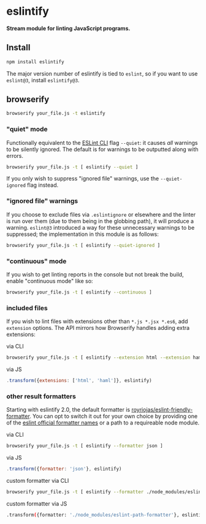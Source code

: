 # eslintify

__Stream module for linting JavaScript programs.__

## Install

```bash
npm install eslintify
```

The major version number of eslintify is tied to `eslint`, so if you want to use `eslint@3`, install `eslintify@3`.

## browserify

```bash
browserify your_file.js -t eslintify
```

### "quiet" mode

Functionally equivalent to the [ESLint CLI](http://eslint.org/docs/user-guide/command-line-interface) flag `--quiet`: it causes _all_ warnings to be silently ignored. The default is for warnings to be outputted along with errors.

```bash
browserify your_file.js -t [ eslintify --quiet ]
```

If you only wish to suppress "ignored file" warnings, use the `--quiet-ignored` flag instead.

### "ignored file" warnings

If you choose to exclude files via `.eslintignore` or elsewhere and the linter is run over them (due to them being in the globbing path), it will produce a warning. `eslint@3` introduced a way for these unnecessary warnings to be suppressed; the implementation in this module is as follows:

```bash
browserify your_file.js -t [ eslintify --quiet-ignored ]
```

### "continuous" mode

If you wish to get linting reports in the console but not break the build, enable "continuous mode" like so:

```bash
browserify your_file.js -t [ eslintify --continuous ]
```

### included files

If you wish to lint files with extensions other than `*.js *.jsx *.es6`, add `extension` options. The API mirrors how Browserify handles adding extra extensions:

via CLI
```bash
browserify your_file.js -t [ eslintify --extension html --extension haml ]
```

via JS
```js
.transform({extensions: ['html', 'haml']}, eslintify)
```

### other result formatters

Starting with eslintify 2.0, the default formatter is [royriojas/eslint-friendly-formatter](https://github.com/royriojas/eslint-friendly-formatter). You can opt to switch it out for your own choice by providing one of the [eslint official formatter names](http://eslint.org/docs/developer-guide/nodejs-api#getformatter) or a path to a requireable node module.

via CLI
```bash
browserify your_file.js -t [ eslintify --formatter json ]
```

via JS
```js
.transform({formatter: 'json'}, eslintify)
```

custom formatter via CLI
```bash
browserify your_file.js -t [ eslintify --formatter ./node_modules/eslint-path-formatter ]
```

custom formatter via JS
```bash
.transform({formatter: './node_modules/eslint-path-formatter'}, eslintify)
```
